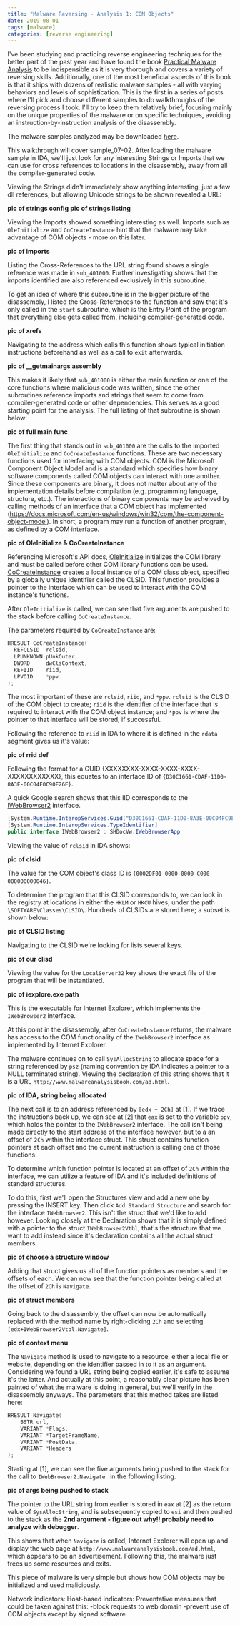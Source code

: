 ```yaml
---
title: "Malware Reversing - Analysis 1: COM Objects"
date: 2019-08-01
tags: [malware]
categories: [reverse engineering]
---
```


I've been studying and practicing reverse engineering techniques for the better part of the past year and have found the book [Practical Malware Analysis](https://nostarch.com/malware) to be indispensible as it is very thorough and covers a variety of reversing skills. Additionally, one of the most beneficial aspects of this book is that it ships with dozens of realistic malware samples - all with varying behaviors and levels of sophistication. This is the first in a series of posts where I'll pick and choose different samples to do walkthroughs of the reversing process I took. I'll try to keep them relatively brief, focusing mainly on the unique properties of the malware or on specific techniques, avoiding an instruction-by-instruction analysis of the disassembly.

The malware samples analyzed may be downloaded [here](https://practicalmalwareanalysis.com/labs/).

This walkthrough will cover sample_07-02. After loading the malware sample in IDA, we'll just look for any interesting Strings or Imports that we can use for cross references to locations in the disassembly, away from all the compiler-generated code.

Viewing the Strings didn't immediately show anything interesting, just a few dll references; but allowing Unicode strings to be shown revealed a URL:

**pic of strings config**
**pic of strings listing**

Viewing the Imports showed something interesting as well. Imports such as `OleInitialize` and `CoCreateInstance` hint that the malware may take advantage of COM objects - more on this later.

**pic of imports**

Listing the Cross-References to the URL string found shows a single reference was made in `sub_401000`. Further investigating shows that the imports identified are also referenced exclusively in this subroutine. 

To get an idea of where this subroutine is in the bigger picture of the disassembly, I listed the Cross-References to the function and saw that it's only called in the `start` subroutine, which is the Entry Point of the program that everything else gets called from, including compiler-generated code.

**pic of xrefs**

Navigating to the address which calls this function shows typical initiation instructions beforehand as well as a call to `exit` afterwards.

**pic of __getmainargs assembly**

This makes it likely that `sub_401000` is either the main function or one of the core functions where malicious code was written, since the other subroutines reference imports and strings that seem to come from compiler-generated code or other dependencies. This serves as a good starting point for the analysis. The full listing of that subroutine is shown below: 

**pic of full main func**

The first thing that stands out in `sub_401000` are the calls to the imported `OleInitialize` and `CoCreateInstance` functions. These are two necessary functions used for interfacing with COM objects. COM is the Microsoft Component Object Model and is a standard which specifies how binary software components called COM objects can interact with one another. Since these components are binary, it does not matter about any of the implementation details before compilation (e.g. programming language, structure, etc.). The interactions of binary components may be acheived by calling methods of an interface that a COM object has implemented (https://docs.microsoft.com/en-us/windows/win32/com/the-component-object-model). In short, a program may run a function of another program, as defined by a COM interface. 

**pic of OleInitialize & CoCreateInstance**

Referencing Microsoft's API docs, [OleInitialize](https://docs.microsoft.com/en-us/windows/win32/api/ole2/nf-ole2-oleinitialize) initializes the COM library and must be called before other COM library functions can be used. [CoCreateInstance](https://docs.microsoft.com/en-us/windows/win32/api/combaseapi/nf-combaseapi-cocreateinstance) creates a local instance of a COM class object, specified by a globally unique identifier called the CLSID. This function provides a pointer to the interface which can be used to interact with the COM instance's functions.

After `OleInitialize` is called, we can see that five arguments are pushed to the stack before calling `CoCreateInstance`. 

The parameters required by `CoCreateInstance` are:

```c++
HRESULT CoCreateInstance(
  REFCLSID  rclsid,
  LPUNKNOWN pUnkOuter,
  DWORD     dwClsContext,
  REFIID    riid,
  LPVOID    *ppv
);
```

The most important of these are `rclsid`, `riid`, and `*ppv`. `rclsid` is the CLSID of the COM object to create; `riid` is the identifier of the interface that is required to interact with the COM object instance; and `*ppv` is where the pointer to that interface will be stored, if successful.

Following the reference to `riid` in IDA to where it is defined in the `rdata` segment gives us it's value:

**pic of rrid def**

Following the format for a GUID {XXXXXXXX-XXXX-XXXX-XXXX-XXXXXXXXXXXX}, this equates to an interface ID of `{D30C1661-CDAF-11D0-8A3E-00C04F0C90E26E}`.

A quick Google search shows that this IID corresponds to the <a href="https://docs.microsoft.com/en-us/dotnet/api/shdocvw.iwebbrowser2?view=dynamics-usd-3" class="keyword-link">IWebBrowser2</a> interface.

```c#
[System.Runtime.InteropServices.Guid("D30C1661-CDAF-11D0-8A3E-00C04FC9E26E")]
[System.Runtime.InteropServices.TypeIdentifier]
public interface IWebBrowser2 : SHDocVw.IWebBrowserApp
```

Viewing the value of `rclsid` in IDA shows:

**pic of clsid**

The value for the COM object's class ID is `{0002DF01-0000-0000-C000-000000000046}`.

To determine the program that this CLSID corresponds to, we can look in the registry at locations in either the `HKLM` or `HKCU` hives, under the path `\SOFTWARE\Classes\CLSID\`. Hundreds of CLSIDs are stored here; a subset is shown below:

**pic of CLSID listing**

Navigating to the CLSID we're looking for lists several keys.

**pic of our clisd**

Viewing the value for the `LocalServer32` key shows the exact file of the program that will be instantiated.

**pic of iexplore.exe path**

This is the executable for Internet Explorer, which implements the `IWebBrowser2` interface.

At this point in the disassembly, after `CoCreateInstance` returns, the malware has access to the COM functionality of the `IWebBrowser2` interface as implemented by Internet Explorer.

The malware continues on to call `SysAllocString` to allocate space for a string referenced by `psz` (naming convention by IDA indicates a pointer to a NULL terminated string). Viewing the declaration of this string shows that it is a URL `http://www.malwareanalysisbook.com/ad.html`. 

**pic of IDA, string being allocated**

The next call is to an address referenced by `[edx + 2Ch]` at [1]. If we trace the instructions back up, we can see at [2] that `eax` is set to the variable `ppv`, which holds the pointer to the `IWebBrowser2` interface. The call isn't being made directly to the start address of the interface however, but to a an offset of `2Ch` within the interface struct. This struct contains function pointers at each offset and the current instruction is calling one of those functions.

To determine which function pointer is located at an offset of `2Ch` within the interface, we can utilize a feature of IDA and it's included definitions of standard structures. 

To do this, first we'll open the Structures view and add a new one by pressing the INSERT key. Then click `Add Standard Structure` and search for the interface `IWebBrowser2`. This isn't the struct that we'd like to add however. Looking closely at the Declaration shows that it is simply defined with a pointer to the struct `IWebBrowser2Vtbl`; that's the structure that we want to add instead since it's declaration contains all the actual struct members.

**pic of choose a structure window**

Adding that struct gives us all of the function pointers as members and the offsets of each. We can now see that the function pointer being called at the offset of `2Ch` is `Navigate`. 

**pic of struct members**

Going back to the disassembly, the offset can now be automatically replaced with the method name by right-clicking `2Ch` and selecting `[edx+IWebBrowser2Vtbl.Navigate]`.

**pic of context menu**

The `Navigate` method is used to navigate to a resource, either a local file or website, depending on the identifier passed in to it as an argument. Considering we found a URL string being copied earlier, it's safe to assume it's the latter. And actually at this point, a reasonably clear picture has been painted of what the malware is doing in general, but we'll verify in the disassembly anyways. The parameters that this method takes are listed here:

```c++
HRESULT Navigate(
    BSTR url,
    VARIANT *Flags,
    VARIANT *TargetFrameName,
    VARIANT *PostData,
    VARIANT *Headers
);
```

Starting at [1], we can see the five arguments being pushed to the stack for the call to `IWebBrowser2.Navigate ` in the following listing. 

**pic of args being pushed to stack**

The pointer to the URL string from earlier is stored in `eax` at [2] as the return value of `SysAllocString`, and is subsequently copied to `esi` and then pushed to the stack as the **2nd argument - figure out why!! probably need to analyze with debugger**.

This shows that when `Navigate` is called, Internet Explorer will open up and display the web page at `http://www.malwareanalysisbook.com/ad.html`, which appears to be an advertisement. Following this, the malware just frees up some resources and exits. 

This piece of malware is very simple but shows how COM objects may be initialized and used maliciously.

Network indicators: 
Host-based indicators: 
Preventative measures that could be taken against this:
	-block requests to web domain
	-prevent use of COM objects except by signed software

